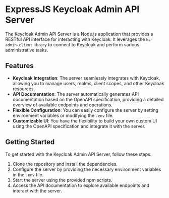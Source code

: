 # ExpressJS Keycloak Admin API Server

The Keycloak Admin API Server is a Node.js application that provides a RESTful API interface for interacting with Keycloak. It leverages the `kc-admin-client` library to connect to Keycloak and perform various administrative tasks.

## Features

- **Keycloak Integration**: The server seamlessly integrates with Keycloak, allowing you to manage users, realms, client scopes, and other Keycloak resources.
- **API Documentation**: The server automatically generates API documentation based on the OpenAPI specification, providing a detailed overview of available endpoints and operations.
- **Flexible Configuration**: You can easily configure the server by setting environment variables or modifying the `.env` file.
- **Customizable UI**: You have the flexibility to build your own custom UI using the OpenAPI specification and integrate it with the server.

## Getting Started

To get started with the Keycloak Admin API Server, follow these steps:

1. Clone the repository and install the dependencies.
2. Configure the server by providing the necessary environment variables in the `.env` file.
3. Start the server using the provided npm scripts.
4. Access the API documentation to explore available endpoints and interact with the server.
